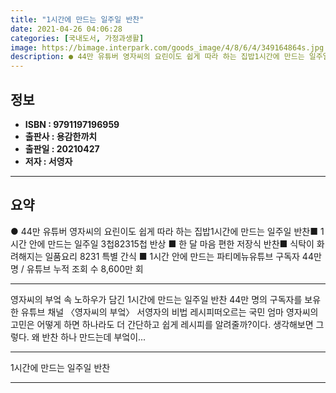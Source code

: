 ```yaml
---
title: "1시간에 만드는 일주일 반찬"
date: 2021-04-26 04:06:28
categories: [국내도서, 가정과생활]
image: https://bimage.interpark.com/goods_image/4/8/6/4/349164864s.jpg
description: ● 44만 유튜버 영자씨의 요린이도 쉽게 따라 하는 집밥1시간에 만드는 일주일 반찬■ 1시간 안에 만드는 일주일 3첩82315첩 반상 ■ 한 달 마음 편한 저장식 반찬■ 식탁이 화려해지는 일품요리 8231 특별 간식 ■ 1시간 안에 만드는 파티메뉴유튜브 구독자 44만 명 / 유튜브
---
```


## **정보**

- **ISBN : 9791197196959**
- **출판사 : 용감한까치**
- **출판일 : 20210427**
- **저자 : 서영자**

------



## **요약**

●  44만 유튜버 영자씨의 요린이도 쉽게 따라 하는 집밥1시간에 만드는 일주일 반찬■ 1시간 안에 만드는 일주일 3첩82315첩 반상  ■ 한 달 마음 편한 저장식 반찬■ 식탁이 화려해지는 일품요리 8231 특별 간식  ■ 1시간 안에 만드는 파티메뉴유튜브 구독자 44만 명 / 유튜브 누적 조회 수 8,600만 회

------

영자씨의 부엌 속 노하우가 담긴 1시간에 만드는 일주일 반찬
44만 명의 구독자를 보유한 유튜브 채널 〈영자씨의 부엌〉 서영자의 비법 레시피떠오르는 국민 엄마 영자씨의 고민은 어떻게 하면 하나라도 더 간단하고 쉽게 레시피를 알려줄까?이다. 생각해보면 그렇다. 왜 반찬 하나 만드는데 부엌이... 

------


1시간에 만드는 일주일 반찬 

------


